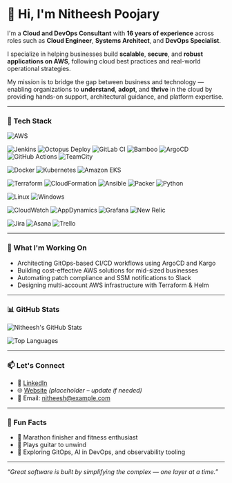 # 👋 Hi, I'm Nitheesh Poojary

I'm a **Cloud and DevOps Consultant** with **16 years of experience** across roles such as **Cloud Engineer**, **Systems Architect**, and **DevOps Specialist**.

I specialize in helping businesses build **scalable**, **secure**, and **robust applications on AWS**, following cloud best practices and real-world operational strategies.

My mission is to bridge the gap between business and technology — enabling organizations to **understand**, **adopt**, and **thrive** in the cloud by providing hands-on support, architectural guidance, and platform expertise.

---

### 🧰 Tech Stack

<!-- Cloud -->
![AWS](https://img.shields.io/badge/AWS-%23FF9900.svg?style=flat&logo=amazonaws&logoColor=white)

<!-- CI/CD -->
![Jenkins](https://img.shields.io/badge/Jenkins-%232C5263.svg?style=flat&logo=jenkins&logoColor=white)
![Octopus Deploy](https://img.shields.io/badge/Octopus%20Deploy-%23005588.svg?style=flat&logo=octopusdeploy&logoColor=white)
![GitLab CI](https://img.shields.io/badge/GitLab%20CI-%23181717.svg?style=flat&logo=gitlab&logoColor=white)
![Bamboo](https://img.shields.io/badge/Bamboo-0052CC?style=flat&logo=bamboo&logoColor=white)
![ArgoCD](https://img.shields.io/badge/ArgoCD-%230072C6.svg?style=flat&logo=argo&logoColor=white)
![GitHub Actions](https://img.shields.io/badge/GitHub%20Actions-%232671E5.svg?style=flat&logo=githubactions&logoColor=white)
![TeamCity](https://img.shields.io/badge/TeamCity-%23000000.svg?style=flat&logo=jetbrains&logoColor=white)

<!-- Containers -->
![Docker](https://img.shields.io/badge/Docker-%230db7ed.svg?style=flat&logo=docker&logoColor=white)
![Kubernetes](https://img.shields.io/badge/Kubernetes-%23326ce5.svg?style=flat&logo=kubernetes&logoColor=white)
![Amazon EKS](https://img.shields.io/badge/EKS-%23FF9900.svg?style=flat&logo=amazonaws&logoColor=white)

<!-- IaC & Automation -->
![Terraform](https://img.shields.io/badge/Terraform-%235835CC.svg?style=flat&logo=terraform&logoColor=white)
![CloudFormation](https://img.shields.io/badge/CloudFormation-%23FF4F8B.svg?style=flat&logo=aws&logoColor=white)
![Ansible](https://img.shields.io/badge/Ansible-%231A1918.svg?style=flat&logo=ansible&logoColor=white)
![Packer](https://img.shields.io/badge/Packer-%230073B3.svg?style=flat&logo=packer&logoColor=white)
![Python](https://img.shields.io/badge/Python-%233776AB.svg?style=flat&logo=python&logoColor=white)

<!-- OS -->
![Linux](https://img.shields.io/badge/Linux-%23FCC624.svg?style=flat&logo=linux&logoColor=black)
![Windows](https://img.shields.io/badge/Windows-%230078D6.svg?style=flat&logo=windows&logoColor=white)

<!-- Monitoring -->
![CloudWatch](https://img.shields.io/badge/CloudWatch-%23FF4F8B.svg?style=flat&logo=amazonaws&logoColor=white)
![AppDynamics](https://img.shields.io/badge/AppDynamics-%230073B3.svg?style=flat&logo=appdynamics&logoColor=white)
![Grafana](https://img.shields.io/badge/Grafana-%23F46800.svg?style=flat&logo=grafana&logoColor=white)
![New Relic](https://img.shields.io/badge/New%20Relic-%230073B3.svg?style=flat&logo=newrelic&logoColor=white)

<!-- Project Management -->
![Jira](https://img.shields.io/badge/JIRA-%230A0FFF.svg?style=flat&logo=jira&logoColor=white)
![Asana](https://img.shields.io/badge/Asana-%23fc636b.svg?style=flat&logo=asana&logoColor=white)
![Trello](https://img.shields.io/badge/Trello-%23026AA7.svg?style=flat&logo=trello&logoColor=white)

---

### 🚀 What I'm Working On

- Architecting GitOps-based CI/CD workflows using ArgoCD and Kargo  
- Building cost-effective AWS solutions for mid-sized businesses  
- Automating patch compliance and SSM notifications to Slack  
- Designing multi-account AWS infrastructure with Terraform & Helm  

---

### 📊 GitHub Stats

![Nitheesh's GitHub Stats](https://github-readme-stats.vercel.app/api?username=nitheeshp-irl&show_icons=true&theme=radical)

![Top Languages](https://github-readme-stats.vercel.app/api/top-langs/?username=nitheeshp-irl&layout=compact&theme=radical)

---

### 📫 Let's Connect

- 🔗 [LinkedIn](https://www.linkedin.com/in/nitheeshp/)
- 🌐 [Website](https://cloudops.io) *(placeholder – update if needed)*
- 📧 Email: [nitheesh@example.com](mailto:nitheesh@example.com)

---

### 🎯 Fun Facts

- 🏃 Marathon finisher and fitness enthusiast  
- 🎸 Plays guitar to unwind  
- 🧠 Exploring GitOps, AI in DevOps, and observability tooling  

---

_“Great software is built by simplifying the complex — one layer at a time.”_